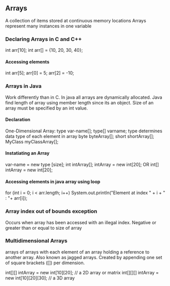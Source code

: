 ## Arrays
A collection of items stored at continuous memory locations
Arrays represent many instances in one variable


### Declaring Arrays in C and C++

int arr[10];
int arr[] = {10, 20, 30, 40};

#### Accessing elements
int arr[5];
arr[0] = 5;
arr[2] = -10;

### Arrays in Java
Work differently than in C.
In java all arrays are dynamically allocated.
Java find length of array using member length since its an object.
Size of an array must be specified by an int value.

#### Declaration
One-Dimensional Array:
type var-name[];
type[] varname;
type determines data type of each element in array
byte byteArray[];
short shortArray[];
MyClass myClassArray[];

#### Instatiating an Array
var-name = new type [size];
int intArray[];
intArray = new int[20]; OR int[] intArray = new int[20];

#### Accessing elements in java array using loop
for (int i = 0; i < arr.length; i++) 
  System.out.println("Element at index " + i + " : "+ arr[i]);

### Array index out of bounds exception
Occurs when array has been accessed with an illegal index. Negative or greater than or equal to size of array

### Multidimensional Arrays
arrays of arrays with each element of an array holding a reference to another array. Also known as jagged arrays.
Created by appending one set of square brackets ([]) per dimension.

int[][] intArray = new int[10][20]; // a 2D array or matrix
int[][][] intArray = new int[10][20][30]; // a 3D array

